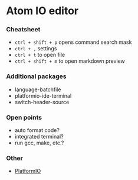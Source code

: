 # Atom IO editor
### Cheatsheet
* ``ctrl + shift + p`` opens command search mask
* ``ctrl + ,`` settings
* ``ctrl + t`` to open  file
* ``ctrl + shift + m`` to open markdown preview

### Additional packages
* language-batchfile
* platformio-ide-terminal
* switch-header-source

### Open points
* auto format code?
* integrated terminal?
* run gcc, make, etc.?

### Other
* [PlatformIO](http://platformio.org/)
